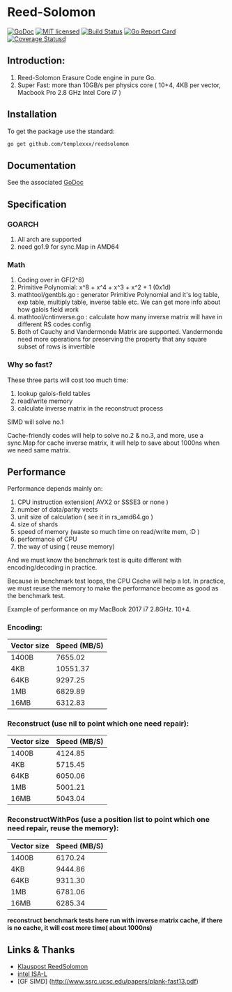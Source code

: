 # Reed-Solomon

[![GoDoc][1]][2] [![MIT licensed][3]][4] [![Build Status][5]][6] [![Go Report Card][7]][8] [![Coverage Statusd][9]][10]

[1]: https://godoc.org/github.com/templexxx/reedsolomon?status.svg
[2]: https://godoc.org/github.com/templexxx/reedsolomon
[3]: https://img.shields.io/badge/license-MIT-blue.svg
[4]: LICENSE
[5]: https://travis-ci.org/templexxx/reedsolomon.svg?branch=master
[6]: https://travis-ci.org/templexxx/reedsolomon
[7]: https://goreportcard.com/badge/github.com/templexxx/reedsolomon
[8]: https://goreportcard.com/report/github.com/templexxx/reedsolomon
[9]: https://codecov.io/gh/templexxx/reedsolomon/branch/master/graph/badge.svg
[10]: https://codecov.io/gh/templexxx/reedsolomon


## Introduction:
1.  Reed-Solomon Erasure Code engine in pure Go.
2.  Super Fast: more than 10GB/s per physics core ( 10+4, 4KB per vector, Macbook Pro 2.8 GHz Intel Core i7 )

## Installation
To get the package use the standard:
```bash
go get github.com/templexxx/reedsolomon
```

## Documentation
See the associated [GoDoc](http://godoc.org/github.com/templexxx/reedsolomon)

## Specification
### GOARCH
1. All arch are supported
2. need go1.9 for sync.Map in AMD64

### Math
1. Coding over in GF(2^8)
2. Primitive Polynomial: x^8 + x^4 + x^3 + x^2 + 1 (0x1d)
3. mathtool/gentbls.go : generator Primitive Polynomial and it's log table, exp table, multiply table, inverse table etc. We can get more info about how galois field work
4. mathtool/cntinverse.go : calculate how many inverse matrix will have in different RS codes config
5. Both of Cauchy and Vandermonde Matrix are supported. Vandermonde need more operations for preserving the property that any square subset of rows is invertible

### Why so fast?
These three parts will cost too much time:

1. lookup galois-field tables
2. read/write memory
3. calculate inverse matrix in the reconstruct process

SIMD will solve no.1

Cache-friendly codes will help to solve no.2 & no.3, and more, use a sync.Map for cache inverse matrix, it will help to save about 1000ns when we need same matrix. 

## Performance

Performance depends mainly on:

1. CPU instruction extension( AVX2 or SSSE3 or none )
2. number of data/parity vects
3. unit size of calculation ( see it in rs_amd64.go )
4. size of shards
5. speed of memory (waste so much time on read/write mem, :D )
6. performance of CPU
7. the way of using ( reuse memory)

And we must know the benchmark test is quite different with encoding/decoding in practice.

Because in benchmark test loops, the CPU Cache will help a lot. In practice, we must reuse the memory to make the performance become as good as the benchmark test.

Example of performance on my MacBook 2017 i7 2.8GHz. 10+4.

### Encoding:

| Vector size | Speed (MB/S) |
|----------------|--------------|
| 1400B              |    7655.02  |
| 4KB              |       10551.37  |
| 64KB              |       9297.25 |
| 1MB              |      6829.89 |
| 16MB              |      6312.83 |

### Reconstruct (use nil to point which one need repair):

| Vector size | Speed (MB/S) |
|----------------|--------------|
| 1400B              |    4124.85  |
| 4KB              |       5715.45 |
| 64KB              |       6050.06 |
| 1MB              |      5001.21 |
| 16MB              |      5043.04 |

### ReconstructWithPos (use a position list to point which one need repair, reuse the memory):

| Vector size | Speed (MB/S) |
|----------------|--------------|
| 1400B              |    6170.24  |
| 4KB              |       9444.86 |
| 64KB              |       9311.30 |
| 1MB              |      6781.06 |
| 16MB              |      6285.34 |

**reconstruct benchmark tests here run with inverse matrix cache, if there is no cache, it will cost more time( about 1000ns)**

## Links & Thanks
* [Klauspost ReedSolomon](https://github.com/klauspost/reedsolomon)
* [intel ISA-L](https://github.com/01org/isa-l)
* [GF SIMD] (http://www.ssrc.ucsc.edu/papers/plank-fast13.pdf)
